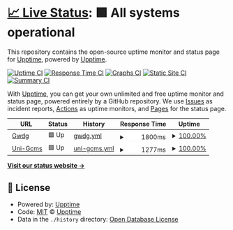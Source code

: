 # [📈 Live Status](https://upptime.github.io/upptime): <!--live status--> **🟩 All systems operational**

This repository contains the open-source uptime monitor and status page for [Upptime](https://upptime.js.org), powered by [Upptime](https://github.com/upptime/upptime).

[![Uptime CI](https://github.com/androtelema/upptime/workflows/Uptime%20CI/badge.svg)](https://github.com/upptime/upptime/actions?query=workflow%3A%22Uptime+CI%22)
[![Response Time CI](https://github.com/androtelema/upptime/workflows/Response%20Time%20CI/badge.svg)](https://github.com/upptime/upptime/actions?query=workflow%3A%22Response+Time+CI%22)
[![Graphs CI](https://github.com/androtelema/upptime/workflows/Graphs%20CI/badge.svg)](https://github.com/upptime/upptime/actions?query=workflow%3A%22Graphs+CI%22)
[![Static Site CI](https://github.com/androtelema/upptime/workflows/Static%20Site%20CI/badge.svg)](https://github.com/upptime/upptime/actions?query=workflow%3A%22Static+Site+CI%22)
[![Summary CI](https://github.com/androtelema/upptime/workflows/Summary%20CI/badge.svg)](https://github.com/upptime/upptime/actions?query=workflow%3A%22Summary+CI%22)

With [Upptime](https://upptime.js.org), you can get your own unlimited and free uptime monitor and status page, powered entirely by a GitHub repository. We use [Issues](https://github.com/upptime/upptime/issues) as incident reports, [Actions](https://github.com/upptime/upptime/actions) as uptime monitors, and [Pages](https://upptime.github.io/upptime) for the status page.

<!--start: status pages-->
<!-- This summary is generated by Upptime (https://github.com/upptime/upptime) -->
<!-- Do not edit this manually, your changes will be overwritten -->
<!-- prettier-ignore -->
| URL | Status | History | Response Time | Uptime |
| --- | ------ | ------- | ------------- | ------ |
| <img alt="" src="https://favicons.githubusercontent.com/www.gwdg.de" height="13"> [Gwdg](https://www.gwdg.de) | 🟩 Up | [gwdg.yml](https://github.com/androtelema/upptime/commits/HEAD/history/gwdg.yml) | <details><summary><img alt="Response time graph" src="./graphs/gwdg/response-time-week.png" height="20"> 1800ms</summary><br><a href="https://androtelema.github.io/upptime/history/gwdg"><img alt="Response time 1800" src="https://img.shields.io/endpoint?url=https%3A%2F%2Fraw.githubusercontent.com%2Fandrotelema%2Fupptime%2FHEAD%2Fapi%2Fgwdg%2Fresponse-time.json"></a><br><a href="https://androtelema.github.io/upptime/history/gwdg"><img alt="24-hour response time 1800" src="https://img.shields.io/endpoint?url=https%3A%2F%2Fraw.githubusercontent.com%2Fandrotelema%2Fupptime%2FHEAD%2Fapi%2Fgwdg%2Fresponse-time-day.json"></a><br><a href="https://androtelema.github.io/upptime/history/gwdg"><img alt="7-day response time 1800" src="https://img.shields.io/endpoint?url=https%3A%2F%2Fraw.githubusercontent.com%2Fandrotelema%2Fupptime%2FHEAD%2Fapi%2Fgwdg%2Fresponse-time-week.json"></a><br><a href="https://androtelema.github.io/upptime/history/gwdg"><img alt="30-day response time 1800" src="https://img.shields.io/endpoint?url=https%3A%2F%2Fraw.githubusercontent.com%2Fandrotelema%2Fupptime%2FHEAD%2Fapi%2Fgwdg%2Fresponse-time-month.json"></a><br><a href="https://androtelema.github.io/upptime/history/gwdg"><img alt="1-year response time 1800" src="https://img.shields.io/endpoint?url=https%3A%2F%2Fraw.githubusercontent.com%2Fandrotelema%2Fupptime%2FHEAD%2Fapi%2Fgwdg%2Fresponse-time-year.json"></a></details> | <details><summary><a href="https://androtelema.github.io/upptime/history/gwdg">100.00%</a></summary><a href="https://androtelema.github.io/upptime/history/gwdg"><img alt="All-time uptime 100.00%" src="https://img.shields.io/endpoint?url=https%3A%2F%2Fraw.githubusercontent.com%2Fandrotelema%2Fupptime%2FHEAD%2Fapi%2Fgwdg%2Fuptime.json"></a><br><a href="https://androtelema.github.io/upptime/history/gwdg"><img alt="24-hour uptime 100.00%" src="https://img.shields.io/endpoint?url=https%3A%2F%2Fraw.githubusercontent.com%2Fandrotelema%2Fupptime%2FHEAD%2Fapi%2Fgwdg%2Fuptime-day.json"></a><br><a href="https://androtelema.github.io/upptime/history/gwdg"><img alt="7-day uptime 100.00%" src="https://img.shields.io/endpoint?url=https%3A%2F%2Fraw.githubusercontent.com%2Fandrotelema%2Fupptime%2FHEAD%2Fapi%2Fgwdg%2Fuptime-week.json"></a><br><a href="https://androtelema.github.io/upptime/history/gwdg"><img alt="30-day uptime 100.00%" src="https://img.shields.io/endpoint?url=https%3A%2F%2Fraw.githubusercontent.com%2Fandrotelema%2Fupptime%2FHEAD%2Fapi%2Fgwdg%2Fuptime-month.json"></a><br><a href="https://androtelema.github.io/upptime/history/gwdg"><img alt="1-year uptime 100.00%" src="https://img.shields.io/endpoint?url=https%3A%2F%2Fraw.githubusercontent.com%2Fandrotelema%2Fupptime%2FHEAD%2Fapi%2Fgwdg%2Fuptime-year.json"></a></details>
| <img alt="" src="https://favicons.githubusercontent.com/www.uni-goettingen.de" height="13"> [Uni-Gcms](https://www.uni-goettingen.de) | 🟩 Up | [uni-gcms.yml](https://github.com/androtelema/upptime/commits/HEAD/history/uni-gcms.yml) | <details><summary><img alt="Response time graph" src="./graphs/uni-gcms/response-time-week.png" height="20"> 1277ms</summary><br><a href="https://androtelema.github.io/upptime/history/uni-gcms"><img alt="Response time 1277" src="https://img.shields.io/endpoint?url=https%3A%2F%2Fraw.githubusercontent.com%2Fandrotelema%2Fupptime%2FHEAD%2Fapi%2Funi-gcms%2Fresponse-time.json"></a><br><a href="https://androtelema.github.io/upptime/history/uni-gcms"><img alt="24-hour response time 1277" src="https://img.shields.io/endpoint?url=https%3A%2F%2Fraw.githubusercontent.com%2Fandrotelema%2Fupptime%2FHEAD%2Fapi%2Funi-gcms%2Fresponse-time-day.json"></a><br><a href="https://androtelema.github.io/upptime/history/uni-gcms"><img alt="7-day response time 1277" src="https://img.shields.io/endpoint?url=https%3A%2F%2Fraw.githubusercontent.com%2Fandrotelema%2Fupptime%2FHEAD%2Fapi%2Funi-gcms%2Fresponse-time-week.json"></a><br><a href="https://androtelema.github.io/upptime/history/uni-gcms"><img alt="30-day response time 1277" src="https://img.shields.io/endpoint?url=https%3A%2F%2Fraw.githubusercontent.com%2Fandrotelema%2Fupptime%2FHEAD%2Fapi%2Funi-gcms%2Fresponse-time-month.json"></a><br><a href="https://androtelema.github.io/upptime/history/uni-gcms"><img alt="1-year response time 1277" src="https://img.shields.io/endpoint?url=https%3A%2F%2Fraw.githubusercontent.com%2Fandrotelema%2Fupptime%2FHEAD%2Fapi%2Funi-gcms%2Fresponse-time-year.json"></a></details> | <details><summary><a href="https://androtelema.github.io/upptime/history/uni-gcms">100.00%</a></summary><a href="https://androtelema.github.io/upptime/history/uni-gcms"><img alt="All-time uptime 100.00%" src="https://img.shields.io/endpoint?url=https%3A%2F%2Fraw.githubusercontent.com%2Fandrotelema%2Fupptime%2FHEAD%2Fapi%2Funi-gcms%2Fuptime.json"></a><br><a href="https://androtelema.github.io/upptime/history/uni-gcms"><img alt="24-hour uptime 100.00%" src="https://img.shields.io/endpoint?url=https%3A%2F%2Fraw.githubusercontent.com%2Fandrotelema%2Fupptime%2FHEAD%2Fapi%2Funi-gcms%2Fuptime-day.json"></a><br><a href="https://androtelema.github.io/upptime/history/uni-gcms"><img alt="7-day uptime 100.00%" src="https://img.shields.io/endpoint?url=https%3A%2F%2Fraw.githubusercontent.com%2Fandrotelema%2Fupptime%2FHEAD%2Fapi%2Funi-gcms%2Fuptime-week.json"></a><br><a href="https://androtelema.github.io/upptime/history/uni-gcms"><img alt="30-day uptime 100.00%" src="https://img.shields.io/endpoint?url=https%3A%2F%2Fraw.githubusercontent.com%2Fandrotelema%2Fupptime%2FHEAD%2Fapi%2Funi-gcms%2Fuptime-month.json"></a><br><a href="https://androtelema.github.io/upptime/history/uni-gcms"><img alt="1-year uptime 100.00%" src="https://img.shields.io/endpoint?url=https%3A%2F%2Fraw.githubusercontent.com%2Fandrotelema%2Fupptime%2FHEAD%2Fapi%2Funi-gcms%2Fuptime-year.json"></a></details>

<!--end: status pages-->

[**Visit our status website →**](https://upptime.github.io/upptime)

## 📄 License

- Powered by: [Upptime](https://github.com/upptime/upptime)
- Code: [MIT](./LICENSE) © [Upptime](https://upptime.js.org)
- Data in the `./history` directory: [Open Database License](https://opendatacommons.org/licenses/odbl/1-0/)
